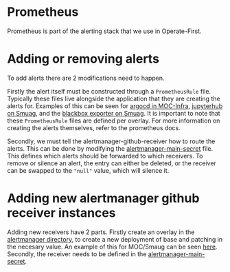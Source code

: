 # Prometheus

Prometheus is part of the alerting stack that we use in Operate-First.

# Adding or removing alerts

To add alerts there are 2 modifications need to happen.

Firstly the alert itself must be constructed through a `PrometheusRule` file. Typically these files live alongside the application that they are creating the alerts for. Examples of this can be seen for [argocd in MOC-Infra](https://github.com/operate-first/apps/blob/master/argocd/overlays/moc-infra/alerts.yaml), [jupyterhub on Smuag](https://github.com/operate-first/apps/blob/master/kfdefs/overlays/moc/smaug/jupyterhub/alerts.yaml), and the [blackbox exporter on Smuag](https://github.com/operate-first/apps/blob/master/grafana/overlays/moc/smaug/blackbox-exporter/recording-rules.yaml). It is important to note that these `PrometheusRule` files are defined per overlay. For more information on creating the alerts themselves, refer to the prometheus docs.

Secondly, we must tell the alertmanager-github-receiver how to route the alerts. This can be done by modifying the [alertmanager-main-secret](https://github.com/operate-first/apps/blob/master/cluster-scope/overlays/prod/common/alertmanager-main-secret.yaml) file. This defines which alerts should be forwarded to which receivers. To remove or silence an alert, the entry can either be deleted, or the receiver can be swapped to the `"null"` value, which will silence it.

# Adding new alertmanager github receiver instances

Adding new receivers have 2 parts. Firstly create an overlay in the [alertmanager directory](https://github.com/operate-first/apps/tree/master/alertreceiver/overlays), to create a new deployment of base and patching in the necesary value. An example of this for MOC/Smaug can be seen [here](https://github.com/operate-first/apps/blob/master/alertreceiver/overlays/moc/smaug/kustomization.yaml). Secondly, the receiver needs to be defined in the [alertmanager-main-secret](https://github.com/operate-first/apps/blob/master/cluster-scope/overlays/prod/common/alertmanager-main-secret.yaml#L64).
